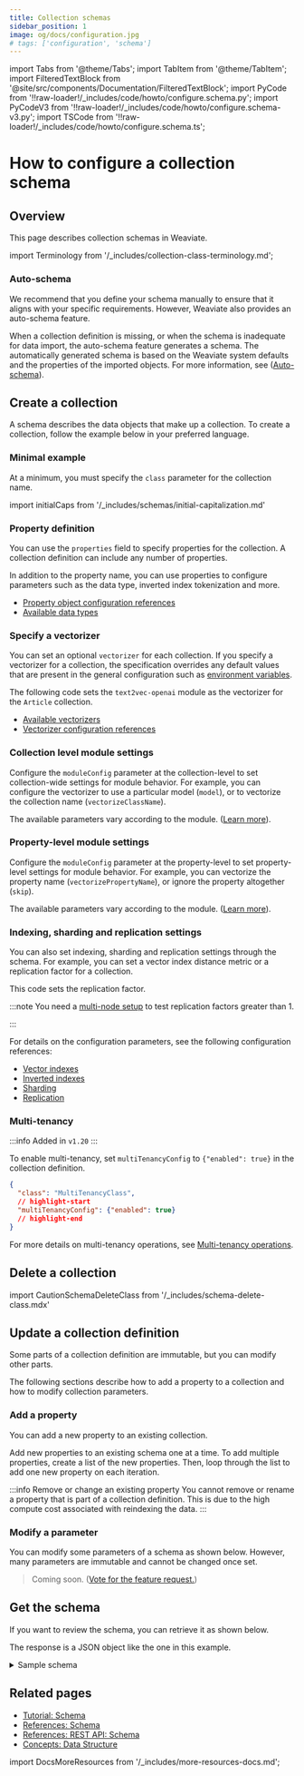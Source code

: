 ```yaml
---
title: Collection schemas
sidebar_position: 1
image: og/docs/configuration.jpg
# tags: ['configuration', 'schema']
---
```




import Tabs from '@theme/Tabs';
import TabItem from '@theme/TabItem';
import FilteredTextBlock from '@site/src/components/Documentation/FilteredTextBlock';
import PyCode from '!!raw-loader!/_includes/code/howto/configure.schema.py';
import PyCodeV3 from '!!raw-loader!/_includes/code/howto/configure.schema-v3.py';
import TSCode from '!!raw-loader!/_includes/code/howto/configure.schema.ts';

# How to configure a collection schema

## Overview

This page describes collection schemas in Weaviate.

import Terminology from '/_includes/collection-class-terminology.md';

<Terminology />

### Auto-schema

We recommend that you define your schema manually to ensure that it aligns with your specific requirements. However, Weaviate also provides an auto-schema feature.

When a collection definition is missing, or when the schema is inadequate for data import, the auto-schema feature generates a schema. The automatically generated schema is based on the Weaviate system defaults and the properties of the imported objects. For more information, see ([Auto-schema](../config-refs/schema.md#auto-schema)).


## Create a collection

A schema describes the data objects that make up a collection. To create a collection, follow the example below in your preferred language.

### Minimal example

At a minimum, you must specify the `class` parameter for the collection name.

import initialCaps from '/_includes/schemas/initial-capitalization.md'

<initialCaps />

<Tabs groupId="languages">
  <TabItem value="py" label="Python (v4)">
    <FilteredTextBlock
      text={PyCode}
      startMarker="# START CreateCollection"
      endMarker="# END CreateCollection"
      language="py"
    />
  </TabItem>

  <TabItem value="py3" label="Python (v3)">
    <FilteredTextBlock
      text={PyCodeV3}
      startMarker="# START CreateCollection"
      endMarker="# END CreateCollection"
      language="py"
    />
  </TabItem>

  <TabItem value="js" label="JavaScript/TypeScript">
    <FilteredTextBlock
      text={TSCode}
      startMarker="// START CreateCollection"
      endMarker="// END CreateCollection"
      language="ts"
    />
  </TabItem>
</Tabs>


### Property definition

You can use the `properties` field to specify properties for the collection. A collection definition can include any number of properties.

<Tabs groupId="languages">
  <TabItem value="py" label="Python (v4)">
    <FilteredTextBlock
      text={PyCode}
      startMarker="# START PropertyDefinition"
      endMarker="# END PropertyDefinition"
      language="py"
    />
  </TabItem>

  <TabItem value="py3" label="Python (v3)">
    <FilteredTextBlock
      text={PyCodeV3}
      startMarker="# START PropertyDefinition"
      endMarker="# END PropertyDefinition"
      language="py"
    />
  </TabItem>

  <TabItem value="js" label="JavaScript/TypeScript">
    <FilteredTextBlock
      text={TSCode}
      startMarker="// START PropertyDefinition"
      endMarker="// END PropertyDefinition"
      language="ts"
    />
  </TabItem>
</Tabs>


In addition to the property name, you can use properties to configure parameters such as the data type, inverted index tokenization and more.

- [Property object configuration references](../config-refs/schema.md#property-object)
- [Available data types](../config-refs/datatypes.md)


### Specify a vectorizer

You can set an optional `vectorizer` for each collection. If you specify a vectorizer for a collection, the specification overrides any default values that are present in the general configuration such as [environment variables](../config-refs/env-vars.md).

The following code sets the `text2vec-openai` module as the vectorizer for the `Article` collection.

<Tabs groupId="languages">
  <TabItem value="py" label="Python (v4)">
    <FilteredTextBlock
      text={PyCode}
      startMarker="# START Vectorizer"
      endMarker="# END Vectorizer"
      language="py"
    />
  </TabItem>

  <TabItem value="py3" label="Python (v3)">
    <FilteredTextBlock
      text={PyCodeV3}
      startMarker="# START Vectorizer"
      endMarker="# END Vectorizer"
      language="py"
    />
  </TabItem>

  <TabItem value="js" label="JavaScript/TypeScript">
    <FilteredTextBlock
      text={TSCode}
      startMarker="// START Vectorizer"
      endMarker="// END Vectorizer"
      language="ts"
    />
  </TabItem>
</Tabs>

- [Available vectorizers](../modules/retriever-vectorizer-modules/index.md)
- [Vectorizer configuration references](../config-refs/schema.md#vectorizer)

### Collection level module settings

Configure the `moduleConfig` parameter at the collection-level to set collection-wide settings for module behavior. For example, you can configure the vectorizer to use a particular model (`model`), or to vectorize the collection name (`vectorizeClassName`).

<Tabs groupId="languages">
  <TabItem value="py" label="Python (v4)">
    <FilteredTextBlock
      text={PyCode}
      startMarker="# START ModuleSettings"
      endMarker="# END ModuleSettings"
      language="py"
    />
  </TabItem>

  <TabItem value="py3" label="Python (v3)">
    <FilteredTextBlock
      text={PyCodeV3}
      startMarker="# START ModuleSettings"
      endMarker="# END ModuleSettings"
      language="py"
    />
  </TabItem>

  <TabItem value="js" label="JavaScript/TypeScript">
    <FilteredTextBlock
      text={TSCode}
      startMarker="// START ModuleSettings"
      endMarker="// END ModuleSettings"
      language="ts"
    />
  </TabItem>
</Tabs>

The available parameters vary according to the module. ([Learn more](../modules/index.md)).


### Property-level module settings

Configure the `moduleConfig` parameter at the property-level to set property-level settings for module behavior. For example, you can vectorize the property name (`vectorizePropertyName`), or ignore the property altogether (`skip`).

<Tabs groupId="languages">
  <TabItem value="py" label="Python (v4)">
    <FilteredTextBlock
      text={PyCode}
      startMarker="# START PropModuleSettings"
      endMarker="# END PropModuleSettings"
      language="py"
    />
  </TabItem>

  <TabItem value="py3" label="Python (v3)">
    <FilteredTextBlock
      text={PyCodeV3}
      startMarker="# START PropModuleSettings"
      endMarker="# END PropModuleSettings"
      language="py"
    />
  </TabItem>

  <TabItem value="js" label="JavaScript/TypeScript">
    <FilteredTextBlock
      text={TSCode}
      startMarker="// START PropModuleSettings"
      endMarker="// END PropModuleSettings"
      language="ts"
    />
  </TabItem>
</Tabs>

The available parameters vary according to the module. ([Learn more](../modules/index.md)).


### Indexing, sharding and replication settings

You can also set indexing, sharding and replication settings through the schema. For example, you can set a vector index distance metric or a replication factor for a collection.

This code sets the replication factor.

:::note
You need a [multi-node setup](../installation/docker-compose.md#multi-node-setup) to test replication factors greater than 1.

:::

<Tabs groupId="languages">
  <TabItem value="py" label="Python (v4)">
    <FilteredTextBlock
      text={PyCode}
      startMarker="# START IndexReplicationSettings"
      endMarker="# END IndexReplicationSettings"
      language="py"
    />
  </TabItem>

  <TabItem value="py3" label="Python (v3)">
    <FilteredTextBlock
      text={PyCodeV3}
      startMarker="# START IndexReplicationSettings"
      endMarker="# END IndexReplicationSettings"
      language="py"
    />
  </TabItem>

  <TabItem value="js" label="JavaScript/TypeScript">
    <FilteredTextBlock
      text={TSCode}
      startMarker="// START IndexReplicationSettings"
      endMarker="// END IndexReplicationSettings"
      language="ts"
    />
  </TabItem>
</Tabs>


For details on the configuration parameters, see the following configuration references:

- [Vector indexes](../config-refs/schema.md#vectorindexconfig)
- [Inverted indexes](../config-refs/schema.md#invertedindexconfig--stopwords-stopword-lists)
- [Sharding](../config-refs/schema.md#shardingconfig)
- [Replication](../config-refs/schema.md#replicationconfig)

### Multi-tenancy

:::info Added in `v1.20`
:::

To enable multi-tenancy, set `multiTenancyConfig` to `{"enabled": true}` in the collection definition.

<Tabs groupId="languages">
  <TabItem value="py" label="Python (v4)">
    <FilteredTextBlock
      text={PyCode}
      startMarker="# START Multi-tenancy"
      endMarker="# END Multi-tenancy"
      language="py"
    />
  </TabItem>

  <TabItem value="py3" label="Python (v3)">
    <FilteredTextBlock
      text={PyCodeV3}
      startMarker="# START Multi-tenancy"
      endMarker="# END Multi-tenancy"
      language="py"
    />
  </TabItem>

  <TabItem value="js" label="JavaScript/TypeScript">
    <FilteredTextBlock
      text={TSCode}
      startMarker="// START Multi-tenancy"
      endMarker="// END Multi-tenancy"
      language="ts"
    />
  </TabItem>
</Tabs>


```json
{
  "class": "MultiTenancyClass",
  // highlight-start
  "multiTenancyConfig": {"enabled": true}
  // highlight-end
}
```

For more details on multi-tenancy operations, see [Multi-tenancy operations](../manage-data/multi-tenancy.md).

## Delete a collection

import CautionSchemaDeleteClass from '/_includes/schema-delete-class.mdx'

<CautionSchemaDeleteClass />

## Update a collection definition

Some parts of a collection definition are immutable, but you can modify other parts.

The following sections describe how to add a property to a collection and how to modify collection parameters.

### Add a property

You can add a new property to an existing collection. 

Add new properties to an existing schema one at a time. To add multiple properties, create a list of the new properties. Then, loop through the list to add one new property on each iteration.

<Tabs groupId="languages">
  <TabItem value="py" label="Python (v4)">
    <FilteredTextBlock
      text={PyCode}
      startMarker="# START AddProp"
      endMarker="# END AddProp"
      language="py"
    />
  </TabItem>

  <TabItem value="py3" label="Python (v3)">
    <FilteredTextBlock
      text={PyCodeV3}
      startMarker="# START AddProp"
      endMarker="# END AddProp"
      language="py"
    />
  </TabItem>

  <TabItem value="js" label="JavaScript/TypeScript">
    <FilteredTextBlock
      text={TSCode}
      startMarker="// START AddProp"
      endMarker="// END AddProp"
      language="ts"
    />
  </TabItem>
</Tabs>

:::info Remove or change an existing property
You cannot remove or rename a property that is part of a collection definition. This is due to the high compute cost associated with reindexing the data.
:::

### Modify a parameter

You can modify some parameters of a schema as shown below. However, many parameters are immutable and cannot be changed once set.

<Tabs groupId="languages">
  <TabItem value="py" label="Python (v4)">
    <FilteredTextBlock
      text={PyCode}
      startMarker="# START ModifyParam"
      endMarker="# END ModifyParam"
      language="py"
    />
  </TabItem>

  <TabItem value="py3" label="Python (v3)">
    <FilteredTextBlock
      text={PyCodeV3}
      startMarker="# START ModifyParam"
      endMarker="# END ModifyParam"
      language="py"
    />
  </TabItem>

  <TabItem value="js" label="JavaScript/TypeScript">

  >  Coming soon. ([Vote for the feature request.](https://github.com/weaviate/typescript-client/issues/72))

  </TabItem>
</Tabs>


## Get the schema

If you want to review the schema, you can retrieve it as shown below.

<Tabs groupId="languages">
  <TabItem value="py" label="Python (v4)">
    <FilteredTextBlock
      text={PyCode}
      startMarker="# START SchemaGet"
      endMarker="# END SchemaGet"
      language="py"
    />
  </TabItem>

  <TabItem value="py3" label="Python (v3)">
    <FilteredTextBlock
      text={PyCodeV3}
      startMarker="# START SchemaGet"
      endMarker="# END SchemaGet"
      language="py"
    />
  </TabItem>

  <TabItem value="js" label="JavaScript/TypeScript">
    <FilteredTextBlock
      text={TSCode}
      startMarker="// START SchemaGet"
      endMarker="// END SchemaGet"
      language="ts"
    />
  </TabItem>
</Tabs>

The response is a JSON object like the one in this example.

<details>
  <summary>Sample schema</summary>

```json
{
  "classes": [
    {
      "class": "Article",
      "invertedIndexConfig": {
        "bm25": {
          "b": 0.75,
          "k1": 1.2
        },
        "cleanupIntervalSeconds": 60,
        "stopwords": {
          "additions": null,
          "preset": "en",
          "removals": null
        }
      },
      "moduleConfig": {
        "text2vec-openai": {
          "model": "ada",
          "modelVersion": "002",
          "type": "text",
          "vectorizeClassName": true
        }
      },
      "properties": [
        {
          "dataType": [
            "text"
          ],
          "moduleConfig": {
            "text2vec-openai": {
              "skip": false,
              "vectorizePropertyName": false
            }
          },
          "name": "title",
          "tokenization": "word"
        },
        {
          "dataType": [
            "text"
          ],
          "moduleConfig": {
            "text2vec-openai": {
              "skip": false,
              "vectorizePropertyName": false
            }
          },
          "name": "body",
          "tokenization": "word"
        }
      ],
      "replicationConfig": {
        "factor": 1
      },
      "shardingConfig": {
        "virtualPerPhysical": 128,
        "desiredCount": 1,
        "actualCount": 1,
        "desiredVirtualCount": 128,
        "actualVirtualCount": 128,
        "key": "_id",
        "strategy": "hash",
        "function": "murmur3"
      },
      "vectorIndexConfig": {
        "skip": false,
        "cleanupIntervalSeconds": 300,
        "maxConnections": 64,
        "efConstruction": 128,
        "ef": -1,
        "dynamicEfMin": 100,
        "dynamicEfMax": 500,
        "dynamicEfFactor": 8,
        "vectorCacheMaxObjects": 1000000000000,
        "flatSearchCutoff": 40000,
        "distance": "cosine",
        "pq": {
          "enabled": false,
          "bitCompression": false,
          "segments": 0,
          "centroids": 256,
          "encoder": {
            "type": "kmeans",
            "distribution": "log-normal"
          }
        }
      },
      "vectorIndexType": "hnsw",
      "vectorizer": "text2vec-openai"
    }
  ]
}
```

</details>

## Related pages
- [Tutorial: Schema](../tutorials/schema.md)
- [References: Schema](../config-refs/schema.md)
- [References: REST API: Schema](../api/rest/schema.md)
- [Concepts: Data Structure](../concepts/data.md)

import DocsMoreResources from '/_includes/more-resources-docs.md';

<DocsMoreResources />
